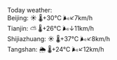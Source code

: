 Today weather:  
Beijing: ☀️   🌡️+30°C 🌬️↙7km/h  
Tianjin: ⛅️  🌡️+26°C 🌬️↓11km/h  
Shijiazhuang: ☀️   🌡️+37°C 🌬️↙8km/h  
Tangshan: 🌦   🌡️+24°C 🌬️↙12km/h  
